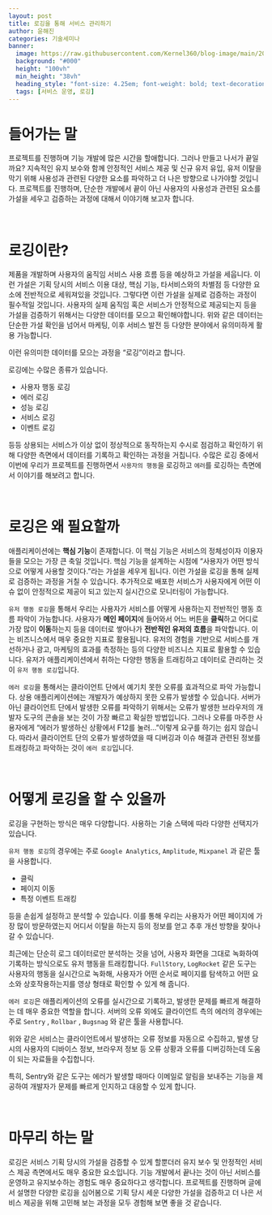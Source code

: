 ```yaml
---
layout: post
title: 로깅을 통해 서비스 관리하기
author: 윤해진
categories: 기술세미나
banner:
  image: https://raw.githubusercontent.com/Kernel360/blog-image/main/2024/0223/spring-batch-tutorial.jpeg
  background: "#000"
  height: "100vh"
  min_height: "38vh"
  heading_style: "font-size: 4.25em; font-weight: bold; text-decoration: underline"
  tags: [서비스 운영, 로깅]
---
```


# 들어가는 말

프로젝트를 진행하며 기능 개발에 많은 시간을 할애합니다. 그러나 만들고 나서가 끝일까요? 지속적인 유지 보수와 함께 안정적인 서비스 제공 및 신규 유저 유입, 유저 이탈을 막기 위해 사용성과 관련된 다양한 요소를 파악하고 더 나은 방향으로 나가야할 것입니다. 프로젝트를 진행하며, 단순한 개발에서 끝이 아닌 사용자의 사용성과 관련된 요소를 가설을 세우고 검증하는 과정에 대해서 이야기해 보고자 합니다.

<br/>

# 로깅이란?

제품을 개발하며 사용자의 움직임 서비스 사용 흐름 등을 예상하고 가설을 세웁니다. 이런 가설은 기획 당시의 서비스 이용 대상, 핵심 기능, 타서비스와의 차별점 등 다양한 요소에 전반적으로 세워져있을 것입니다. 그렇다면 이런 가설을 실제로 검증하는 과정이 필수적일 것입니다. 사용자의 실제 움직임 혹은 서비스가 안정적으로 제공되는지 등을 가설을 검증하기 위해서는 다양한 데이터를 모으고 확인해야합니다. 위와 같은 데이터는 단순한 가설 확인을 넘어서 마케팅, 이후 서비스 발전 등 다양한 분야에서 유의미하게 활용 가능합니다.

이런 유의미한 데이터를 모으는 과정을 “로깅”이라고 합니다.

로깅에는 수많은 종류가 있습니다.

- 사용자 행동 로깅
- 에러 로깅
- 성능 로깅
- 서비스 로깅
- 이벤트 로깅

등등 상용되는 서비스가 이상 없이 정상적으로 동작하는지 수시로 점검하고 확인하기 위해 다양한 측면에서 데이터를 기록하고 확인하는 과정을 거칩니다. 수많은 로깅 중에서 이번에 우리가 프로젝트를 진행하면서 `사용자의 행동`을 로깅하고 `에러`를 로깅하는 측면에서 이야기를 해보려고 합니다.

<br/>

# 로깅은 왜 필요할까

애플리케이션에는 **핵심 기능**이 존재합니다. 이 핵심 기능은 서비스의 정체성이자 이용자들을 모으는 가장 큰 축일 것입니다. 핵심 기능을 설계하는 시점에 “사용자가 어떤 방식으로 어떻게 사용할 것이다.”라는 가설을 세우게 됩니다. 이런 가설을 로깅을 통해 실제로 검증하는 과정을 거칠 수 있습니다. 추가적으로 배포한 서비스가 사용자에게 어떤 이슈 없이 안정적으로 제공이 되고 있는지 실시간으로 모니터링이 가능합니다.

`유저 행동 로깅`을 통해서 우리는 사용자가 서비스를 어떻게 사용하는지 전반적인 행동 흐름 파악이 가능합니다. 사용자가 **메인 페이지**에 들어와서 어느 버튼을 **클릭**하고 어디로 가장 많이 **이동**하는지 등을 데이터로 쌓아나가 **전반적인 유저의 흐름**을 파악합니다. 이는 비즈니스에서 매우 중요한 지표로 활용됩니다. 유저의 경험을 기반으로 서비스를 개선하거나 광고, 마케팅의 효과를 측정하는 등의 다양한 비즈니스 지표로 활용할 수 있습니다. 유저가 애플리케이션에서 취하는 다양한 행동을 트래킹하고 데이터로 관리하는 것이 `유저 행동 로깅`입니다.

`에러 로깅`을 통해서는 클라이언트 단에서 예기치 못한 오류를 효과적으로 파악 가능합니다. 상용 애플리케이션에는 개발자가 예상하지 못한 오류가 발생할 수 있습니다. 서버가 아닌 클라이언트 단에서 발생한 오류를 파악하기 위해서는 오류가 발생한 브라우저의 개발자 도구의 콘솔을 보는 것이 가장 빠르고 확실한 방법입니다. 그러나 오류를 마주한 사용자에게 “에러가 발생하신 상황에서 F12를 눌러…”이렇게 요구를 하기는 쉽지 않습니다. 따라서 클라이언트 단의 오류가 발생하였을 때 디버깅과 이슈 해결과 관련된 정보를 트래킹하고 파악하는 것이 `에러 로깅`입니다.

<br/>

# 어떻게 로깅을 할 수 있을까

로깅을 구현하는 방식은 매우 다양합니다. 사용하는 기술 스택에 따라 다양한 선택지가 있습니다.

`유저 행동 로깅`의 경우에는 주로 `Google Analytics`, `Amplitude`, `Mixpanel` 과 같은 툴을 사용합니다.

- 클릭
- 페이지 이동
- 특정 이벤트 트래킹

등을 손쉽게 설정하고 분석할 수 있습니다. 이를 통해 우리는 사용자가 어떤 페이지에 가장 많이 방문하였는지 어디서 이탈을 하는지 등의 정보를 얻고 추후 개선 방향을 찾아나갈 수 있습니다.

최근에는 단순히 로그 데이터로만 분석하는 것을 넘어, 사용자 화면을 그대로 녹화하여 기록하는 방식으로도 유저 행동을 트래킹합니다. `FullStory`, `LogRocket` 같은 도구는 사용자의 행동을 실시간으로 녹화해, 사용자가 어떤 순서로 페이지를 탐색하고 어떤 요소와 상호작용하는지를 영상 형태로 확인할 수 있게 해 줍니다.

`에러 로깅`은 애플리케이션의 오류를 실시간으로 기록하고, 발생한 문제를 빠르게 해결하는 데 매우 중요한 역할을 합니다. 서버의 오류 외에도 클라이언트 측의 에러의 경우에는 주로 `Sentry` , `Rollbar` , `Bugsnag` 와 같은 툴을 사용합니다.

위와 같은 서비스는 클라이언트에서 발생하는 오류 정보를 자동으로 수집하고, 발생 당시의 사용자의 디바이스 정보, 브라우저 정보 등 오류 상황과 오류를 디버깅하는데 도움이 되는 자료들을 수집합니다.

특히, Sentry와 같은 도구는 에러가 발생할 때마다 이메일로 알림을 보내주는 기능을 제공하여 개발자가 문제를 빠르게 인지하고 대응할 수 있게 합니다.

<br/>

# 마무리 하는 말

로깅은 서비스 기획 당시의 가설을 검증할 수 있게 할뿐더러 유지 보수 및 안정적인 서비스 제공 측면에서도 매우 중요한 요소입니다. 기능 개발에서 끝나는 것이 아닌 서비스를 운영하고 유지보수하는 경험도 매우 중요하다고 생각합니다. 프로젝트를 진행하며 글에서 설명한 다양한 로깅을 심어봄으로 기획 당시 세운 다양한 가설을 검증하고 더 나은 서비스 제공을 위해 고민해 보는 과정을 모두 경험해 보면 좋을 것 같습니다.

<br/>
